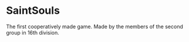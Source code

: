 # SaintSouls
The first cooperatively made game. Made by the members of the second group in 16th division.
